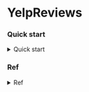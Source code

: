 # YelpReviews

### Quick start
<details>
<summary>Quick start</summary>

```bash
# STEP 1) db migration 
alembic init --template generic ddl
# update db creds
nano +18 alembic.ini
# upgrade 
alembic upgrade head

# STEP 2) Download / transform data
# via kaggle 
# dev 
# json -> csv 
bash transform_all_json_2_csv.sh 

# STEP 3) dump data into mysql 

```
</details>


### Ref
<details>
<summary>Ref</summary>

- Yelp dataset 
	- https://www.kaggle.com/yelp-dataset/yelp-dataset
	- https://www.yelp.com/dataset/documentation/main
	- https://github.com/Yelp/dataset-examples
- Superset connect to s3 transformed athena
	- https://dev.classmethod.jp/cloud/aws/query-and-visualize-data-from-amazon-athena-with-superset/
	- https://medium.com/payscale-tech/how-to-get-apache-superset-to-connect-to-athena-6d9b56bec7fb
- alembic mysql migration 
	 - https://michaelheap.com/alembic-python-migrations-quick-start/
</details>